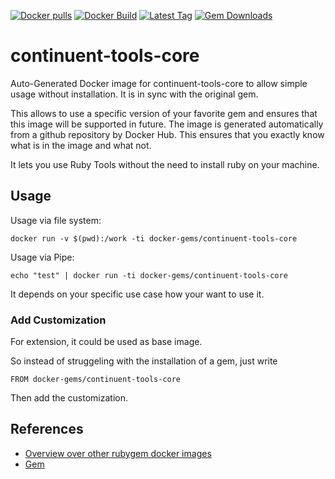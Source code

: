 [![Docker pulls](https://img.shields.io/docker/pulls/rubygem/continuent-tools-core.svg)](https://hub.docker.com/r/rubygem/continuent-tools-core/)
[![Docker Build](https://img.shields.io/docker/automated/rubygem/continuent-tools-core.svg)](https://hub.docker.com/r/rubygem/continuent-tools-core/)
[![Latest Tag](https://img.shields.io/github/tag/docker-rubygem/continuent-tools-core.svg)](https://hub.docker.com/r/rubygem/continuent-tools-core/)
[![Gem Downloads](https://img.shields.io/gem/dt/continuent-tools-core.svg)](https://rubygems.org/gems/continuent-tools-core/)
# continuent-tools-core

Auto-Generated Docker image for continuent-tools-core to allow simple usage without installation.
It is in sync with the original gem.

This allows to use a specific version of your favorite gem and ensures that this image will be supported in future.
The image is generated automatically from a github repository by Docker Hub.
This ensures that you exactly know what is in the image and what not.

It lets you use Ruby Tools without the need to install ruby on your machine.

## Usage

Usage via file system:

`docker run -v $(pwd):/work -ti docker-gems/continuent-tools-core`

Usage via Pipe:

`echo "test" | docker run -ti docker-gems/continuent-tools-core`

It depends on your specific use case how your want to use it.

### Add Customization

For extension, it could be used as base image.

So instead of struggeling with the installation of a gem, just write

`FROM docker-gems/continuent-tools-core`

Then add the customization.

## References

 - [Overview over other rubygem docker images](https://github.com/thinkbot/docker-rubygem)
 - [Gem](https://rubygems.org/gems/continuent-tools-core/)
